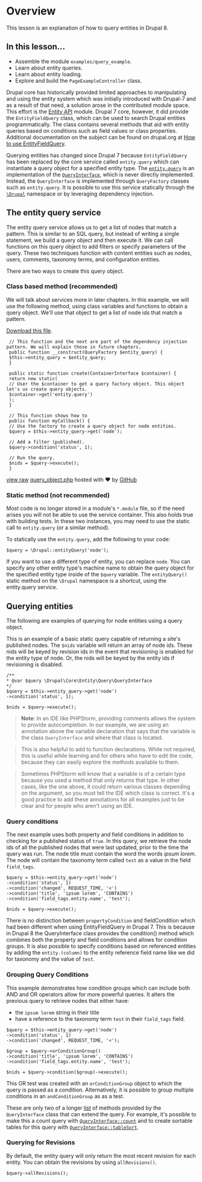 <!--
{
"name" : "drupal-8-entity-queries-and-loading-entities",
"version" : "0.0.1",
"title" : "Lesson 6.1 - Entity queries and loading entities",
"description" : "Entity queries and loading entities",
"freshnessDate" : 2015-12-11,
"homepage" : "https://docs.acquia.com/articles/drupal-8-entity-queries-and-loading-entities",
"canonicalSource" : "https://docs.acquia.com/articles/drupal-8-entity-queries-and-loading-entities",
"license" : "CC BY-SA"
}
-->

<!-- @section -->

# Overview

This lesson is an explanation of how to query entities in Drupal 8.

<!-- @section -->

## In this lesson...

*   Assemble the module `examples/query_example`.
*   Learn about entity queries.
*   Learn about entity loading.
*   Explore and build the `PageExampleController` class.

Drupal core has historically provided limited approaches to manipulating and using the entity system which was initially introduced with Drupal-7 and as a result of that need, a solution arose in the contributed module space. This effort is the [Entity API](https://www.drupal.org/project/entity) module. Drupal 7 core, however, it did provide the `EntityFieldQuery` class, which can be used to search Drupal entities programmatically. The class contains several methods that aid with entity queries based on conditions such as field values or class properties. Additional documentation on the subject can be found on drupal.org at [How to use EntityFieldQuery](https://www.drupal.org/node/1343708).

Querying entities has changed since Drupal 7 because `EntityFieldQuery` has been replaced by the core service called `entity.query` which can instantiate a query object for a specified entity type. The [`entity.query`](https://api.drupal.org/api/drupal/core%21core.services.yml/service/entity.query/8) is an implementation of the [`QueryInterface`](https://api.drupal.org/api/drupal/core%21lib%21Drupal%21Core%21Entity%21Query%21QueryInterface.php/interface/QueryInterface/8), which is never directly implemented. Instead, the `QueryInterface` is implemented through `QueryFactory` classes such as `entity.query`. It is possible to use this service statically through the [`\Drupal`](https://api.drupal.org/api/drupal/core%21lib%21Drupal.php/function/Drupal%3A%3AentityQuery/8) namespace or by leveraging dependency injection.

<!-- @section -->

## The entity query service

The entity query service allows us to get a list of nodes that match a pattern. This is similar to an SQL query, but instead of writing a single statement, we build a query object and then execute it. We can call functions on this query object to add filters or specify parameters of the query. These two techniques function with content entities such as nodes, users, comments, taxonomy terms, and configuration entities.

There are two ways to create this query object.

### Class based method (recommended)

We will talk about services more in later chapters. In this example, we will use the following method, using class variables and functions to obtain a query object. We'll use that object to get a list of node ids that match a pattern.

[Download this file](https://gist.github.com/acquialibrary/d7fa2f328579c28baaec/archive/d92d1b6b405c2cc880e2b009fb34387cc3745cad.zip).

```
 // This function and the next are part of the dependency injection pattern. We will explain those in future chapters.
 public function __construct(QueryFactory $entity_query) {
 $this->entity_query = $entity_query;
 }

 public static function create(ContainerInterface $container) {
 return new static(
 // User the $container to get a query factory object. This object let's us create query objects.
 $container->get('entity.query')
 );
 }

 // This function shows how to
 public function myCallback() {
 // Use the factory to create a query object for node entities.
 $query = $this->entity_query->get('node');

 // Add a filter (published).
 $query->condition('status', 1);

 // Run the query.
 $nids = $query->execute();
 }
```

[view raw](https://gist.github.com/acquialibrary/d7fa2f328579c28baaec/raw/d92d1b6b405c2cc880e2b009fb34387cc3745cad/query_object.php) [query_object.php](https://gist.github.com/acquialibrary/d7fa2f328579c28baaec#file-query_object-php) hosted with ❤ by [GitHub](https://github.com)

### Static method (not recommended)

Most code is no longer stored in a module's `*.module` file, so if the need arises you will not be able to use the service container. This also holds true with building tests. In these two instances, you may need to use the static call to `entity.query` (or a similar method).

To statically use the `entity.query`, add the following to your code:

```
$query = \Drupal::entityQuery('node');
```

If you want to use a different type of entity, you can replace `node`. You can specify any other entity type's machine name to obtain the query object for the specified entity type inside of the `$query` variable. The `entityQuery()` static method on the `\Drupal` namespace is a shortcut, using the entity.query service.

<!-- @section -->

## Querying entities

The following are examples of querying for node entities using a query object.

This is an example of a basic static query capable of returning a site's published nodes. The `$nids` variable will return an array of node ids. These nids will be keyed by revision ids in the event that revisioning is enabled for the entity type of node. Or, the nids will be keyed by the entity ids if revisioning is disabled.

```
/**
* @var $query \Drupal\Core\Entity\Query\QueryInterface
*/
$query = $this->entity_query->get('node')
->condition('status', 1);

$nids = $query->execute();
```

> **Note**:
In an IDE like PHPStorm, providing comments allows the system to provide autocompletion. In our example, we are using an annotation above the variable declaration that says that the variable is the class `QueryInterface` and where that class is located.

>This is also helpful to add to function declarations. While not required, this is useful while learning and for others who have to edit the code, because they can easily explore the methods available to them.

>Sometimes PHPStorm will know that a variable is of a certain type because you used a method that only returns that type. In other cases, like the one above, it could return various classes depending on the argument, so you must tell the IDE which class is correct. It's a good practice to add these annotations for all examples just to be clear and for people who aren't using an IDE.

### Query conditions

The next example uses both property and field conditions in addition to checking for a published status of `true`. In this query, we retrieve the node ids of all the published nodes that were last updated, prior to the time the query was run. The node title must contain the word the words _ipsum lorem_. The node will contain the taxonomy term called `test` as a value in the field `field_tags`.

```
$query = $this->entity_query->get('node')
->condition('status', 1)
->condition('changed', REQUEST_TIME, '<')
->condition('title', 'ipsum lorem', 'CONTAINS')
->condition('field_tags.entity.name', 'test');

$nids = $query->execute();
```

There is no distinction between `propertyCondition` and fieldCondition which had been different when using EntityFieldQuery in Drupal 7\. This is because in Drupal 8 the QueryInterface class provides the condition() method which combines both the property and field conditions and allows for condition groups. It is also possible to specify conditions based on referenced entities by adding the `entity.(column)` to the entity reference field name like we did for taxonomy and the value of `test`.

### Grouping Query Conditions

This example demonstrates how condition groups which can include both AND and OR operators allow for more powerful queries. It alters the previous query to retrieve nodes that either have:

*   the `ipsum lorem` string in their title
*   have a reference to the taxonomy term `test` in their `field_tags` field.

```
$query = $this->entity_query->get('node')
->condition('status', 1)
->condition('changed', REQUEST_TIME, '<');

$group = $query->orConditionGroup()
->condition('title', 'ipsum lorem', 'CONTAINS')
->condition('field_tags.entity.name', 'test');

$nids = $query->condition($group)->execute();
```

This OR test was created with an `orConditionGroup` object to which the query is passed as a condition. Alternatively, it is possible to group multiple conditions in an `andConditionGroup` as as a test.

These are only two of a longer [list](https://api.drupal.org/api/drupal/core%21lib%21Drupal%21Core%21Entity%21Query%21QueryInterface.php/interface/QueryInterface/8) of methods provided by the `QueryInterface` class that can extend the query. For example, it's possible to make this a count query with [`QueryInterface::count`](https://api.drupal.org/api/drupal/core%21lib%21Drupal%21Core%21Entity%21Query%21QueryInterface.php/function/QueryInterface%3A%3Acount/8) and to create sortable tables for this query with [`QueryInterface::tableSort`](https://api.drupal.org/api/drupal/core%21lib%21Drupal%21Core%21Entity%21Query%21QueryInterface.php/function/QueryInterface%3A%3AtableSort/8).

### Querying for Revisions

By default, the entity query will only return the most recent revision for each entity. You can obtain the revisions by using `allRevisions()`.

```
$query->allRevisions();
```
